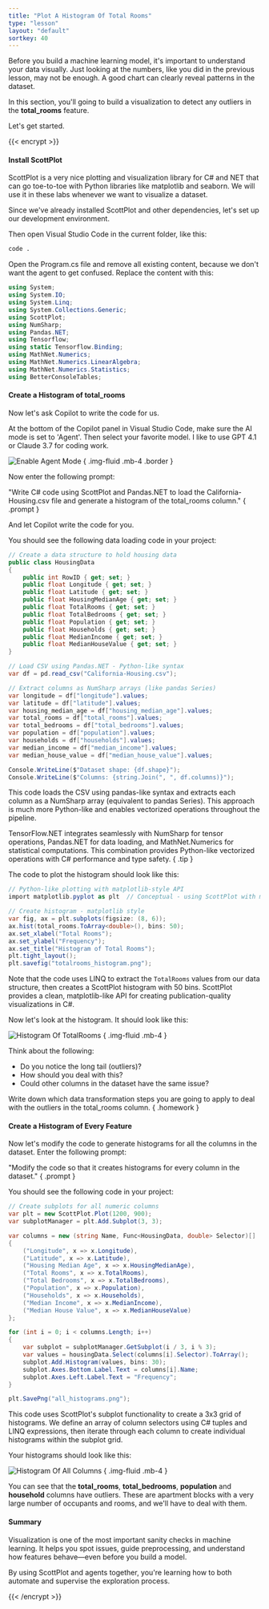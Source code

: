 ```yaml
---
title: "Plot A Histogram Of Total Rooms"
type: "lesson"
layout: "default"
sortkey: 40
---
```


Before you build a machine learning model, it's important to understand your data visually. Just looking at the numbers, like you did in the previous lesson, may not be enough. A good chart can clearly reveal patterns in the dataset.

In this section, you'll going to build a visualization to detect any outliers in the **total_rooms** feature.

Let's get started.

{{< encrypt >}}

#### Install ScottPlot

ScottPlot is a very nice plotting and visualization library for C# and NET that can go toe-to-toe with Python libraries like matplotlib and seaborn. We will use it in these labs whenever we want to visualize a dataset.

Since we've already installed ScottPlot and other dependencies, let's set up our development environment.

Then open Visual Studio Code in the current folder, like this:

```bash
code .
```

Open the Program.cs file and remove all existing content, because we don't want the agent to get confused. Replace the content with this:

```csharp
using System;
using System.IO;
using System.Linq;
using System.Collections.Generic;
using ScottPlot;
using NumSharp;
using Pandas.NET;
using Tensorflow;
using static Tensorflow.Binding;
using MathNet.Numerics;
using MathNet.Numerics.LinearAlgebra;
using MathNet.Numerics.Statistics;
using BetterConsoleTables;
```

#### Create a Histogram of total_rooms

Now let's ask Copilot to write the code for us.

At the bottom of the Copilot panel in Visual Studio Code, make sure the AI mode is set to 'Agent'. Then select your favorite model. I like to use GPT 4.1 or Claude 3.7 for coding work.

![Enable Agent Mode](../img/agent-mode.jpg)
{ .img-fluid .mb-4 .border }

Now enter the following prompt:

"Write C# code using ScottPlot and Pandas.NET to load the California-Housing.csv file and generate a histogram of the total_rooms column."
{ .prompt }

And let Copilot write the code for you.

You should see the following data loading code in your project:
```csharp
// Create a data structure to hold housing data
public class HousingData
{
    public int RowID { get; set; }
    public float Longitude { get; set; }
    public float Latitude { get; set; }
    public float HousingMedianAge { get; set; }
    public float TotalRooms { get; set; }
    public float TotalBedrooms { get; set; }
    public float Population { get; set; }
    public float Households { get; set; }
    public float MedianIncome { get; set; }
    public float MedianHouseValue { get; set; }
}

// Load CSV using Pandas.NET - Python-like syntax
var df = pd.read_csv("California-Housing.csv");

// Extract columns as NumSharp arrays (like pandas Series)
var longitude = df["longitude"].values;
var latitude = df["latitude"].values;
var housing_median_age = df["housing_median_age"].values;
var total_rooms = df["total_rooms"].values;
var total_bedrooms = df["total_bedrooms"].values;
var population = df["population"].values;
var households = df["households"].values;
var median_income = df["median_income"].values;
var median_house_value = df["median_house_value"].values;

Console.WriteLine($"Dataset shape: {df.shape}");
Console.WriteLine($"Columns: {string.Join(", ", df.columns)}");
```

This code loads the CSV using pandas-like syntax and extracts each column as a NumSharp array (equivalent to pandas Series). This approach is much more Python-like and enables vectorized operations throughout the pipeline.

TensorFlow.NET integrates seamlessly with NumSharp for tensor operations, Pandas.NET for data loading, and MathNet.Numerics for statistical computations. This combination provides Python-like vectorized operations with C# performance and type safety.
{ .tip }
 
The code to plot the histogram should look like this:
```csharp
// Python-like plotting with matplotlib-style API
import matplotlib.pyplot as plt  // Conceptual - using ScottPlot with matplotlib-like syntax

// Create histogram - matplotlib style
var fig, ax = plt.subplots(figsize: (8, 6));
ax.hist(total_rooms.ToArray<double>(), bins: 50);
ax.set_xlabel("Total Rooms");
ax.set_ylabel("Frequency");
ax.set_title("Histogram of Total Rooms");
plt.tight_layout();
plt.savefig("totalrooms_histogram.png");
```

Note that the code uses LINQ to extract the `TotalRooms` values from our data structure, then creates a ScottPlot histogram with 50 bins. ScottPlot provides a clean, matplotlib-like API for creating publication-quality visualizations in C#.

Now let's look at the histogram. It should look like this:

![Histogram Of TotalRooms](../img/totalrooms-histogram.png)
{ .img-fluid .mb-4 }

Think about the following:

-    Do you notice the long tail (outliers)?
-    How should you deal with this?
-    Could other columns in the dataset have the same issue?

Write down which data transformation steps you are going to apply to deal with the outliers in the total_rooms column.
{ .homework }

#### Create a Histogram of Every Feature

Now let's modify the code to generate histograms for all the columns in the dataset. Enter the following prompt:

"Modify the code so that it creates histograms for every column in the dataset."
{ .prompt }

You should see the following code in your project:
```csharp
// Create subplots for all numeric columns
var plt = new ScottPlot.Plot(1200, 900);
var subplotManager = plt.Add.Subplot(3, 3);

var columns = new (string Name, Func<HousingData, double> Selector)[]
{
    ("Longitude", x => x.Longitude),
    ("Latitude", x => x.Latitude), 
    ("Housing Median Age", x => x.HousingMedianAge),
    ("Total Rooms", x => x.TotalRooms),
    ("Total Bedrooms", x => x.TotalBedrooms),
    ("Population", x => x.Population),
    ("Households", x => x.Households),
    ("Median Income", x => x.MedianIncome),
    ("Median House Value", x => x.MedianHouseValue)
};

for (int i = 0; i < columns.Length; i++)
{
    var subplot = subplotManager.GetSubplot(i / 3, i % 3);
    var values = housingData.Select(columns[i].Selector).ToArray();
    subplot.Add.Histogram(values, bins: 30);
    subplot.Axes.Bottom.Label.Text = columns[i].Name;
    subplot.Axes.Left.Label.Text = "Frequency";
}

plt.SavePng("all_histograms.png");
```

This code uses ScottPlot's subplot functionality to create a 3x3 grid of histograms. We define an array of column selectors using C# tuples and LINQ expressions, then iterate through each column to create individual histograms within the subplot grid.

Your histograms should look like this:

![Histogram Of All Columns](../img/all-histograms.png)
{ .img-fluid .mb-4 }

You can see that the **total_rooms**, **total_bedrooms**, **population** and **household** columns have outliers. These are apartment blocks with a very large number of occupants and rooms, and we'll have to deal with them.

#### Summary

Visualization is one of the most important sanity checks in machine learning.
It helps you spot issues, guide preprocessing, and understand how features behave—even before you build a model.

By using ScottPlot and agents together, you're learning how to both automate and supervise the exploration process.

{{< /encrypt >}}